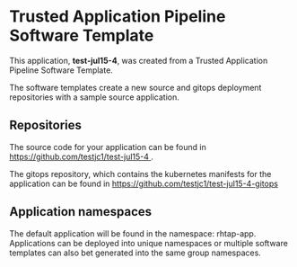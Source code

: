# Trusted Application Pipeline Software Template

This application, **test-jul15-4**, was created from a Trusted Application Pipeline Software Template.

The software templates create a new source and gitops deployment repositories with a sample source application. 

## Repositories

The source code for your application can be found in [https://github.com/testjc1/test-jul15-4 ](https://github.com/testjc1/test-jul15-4 ).
 
The gitops repository, which contains the kubernetes manifests for the application can be found in 
[https://github.com/testjc1/test-jul15-4-gitops ](https://github.com/testjc1/test-jul15-4-gitops ) 

## Application namespaces 

The default application will be found in the namespace: rhtap-app. Applications can be deployed into unique namespaces or multiple software templates can also bet generated into the same group namespaces.  